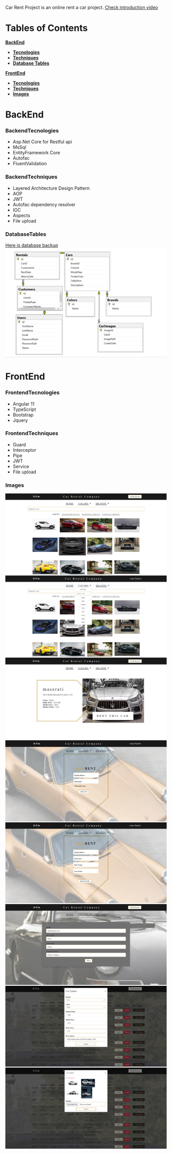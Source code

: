 Car Rent Project is an online rent a car project. [Check introduction video](https://www.youtube.com/watch?v=kCX8vR0O0YM)

# Tables of Contents
[**BackEnd**](#Backend)
- [**Tecnologies**](#BackendTecnologies)
- [**Techniques**](#BackendTechniques)
- [**Database Tables**](#DatabaseTables)

[**FrontEnd**](#FrontEnd)
- [**Tecnologies**](#FrontendTecnologies)
- [**Techniques**](#FrontendTechniques)
- [**Images**](#Images)

# BackEnd

### BackendTecnologies
- Asp.Net Core for Restful api
- MsSql
- EntityFramework Core
- Autofac
- FluentValidation

### BackendTechniques
- Layered Architecture Design Pattern
- AOP
- JWT
- Autofac dependency resolver
- IOC
- Aspects
- File upload

### DatabaseTables
 [Here is database backup](https://github.com/fatihkayan20/CarRent/blob/master/MsSqlBackup/CarRent.bak)
 <img src="https://github.com/fatihkayan20/CarRent/blob/master/ImagesForGithub/database_tables.png" />





# FrontEnd

### FrontendTecnologies
- Angular 11
- TypeScript
- Bootstrap
- Jquery
   
### FrontendTechniques
- Guard
- Interceptor
- Pipe
- JWT
- Service
- File upload


### Images

<img src="https://github.com/fatihkayan20/CarRent/blob/master/ImagesForGithub/index_page.png" />
<img src="https://github.com/fatihkayan20/CarRent/blob/master/ImagesForGithub/index_page_with_menu.png" />
<img src="https://github.com/fatihkayan20/CarRent/blob/master/ImagesForGithub/detail_page.png" />
<img src="https://github.com/fatihkayan20/CarRent/blob/master/ImagesForGithub/login_page.png" />
<img src="https://github.com/fatihkayan20/CarRent/blob/master/ImagesForGithub/register_page.png" />
<img src="https://github.com/fatihkayan20/CarRent/blob/master/ImagesForGithub/user_edit_page.png" />
<img src="https://github.com/fatihkayan20/CarRent/blob/master/ImagesForGithub/car_update_page.png" />
<img src="https://github.com/fatihkayan20/CarRent/blob/master/ImagesForGithub/carimage_update_page.png" />
